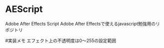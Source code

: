 # AEScript
Adobe After Effects Script
Adobe After Effectsで使えるjavascript勉強用のリポジトリ

#実装メモ
エフェクト上の不透明度は0～255の設定範囲
